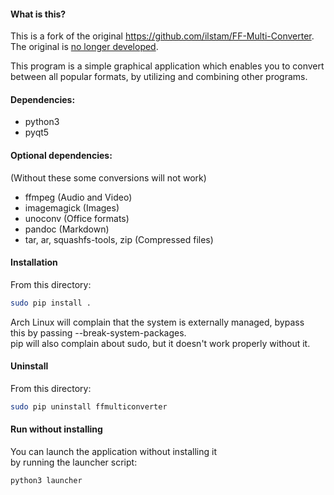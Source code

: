 #### What is this?  
This is a fork of the original https://github.com/ilstam/FF-Multi-Converter.  
The original is [no longer developed](https://github.com/ilstam/FF-Multi-Converter/issues/61#issuecomment-467869122).  
  
This program is a simple graphical application which enables you to convert  
between all popular formats, by utilizing and combining other programs.  

#### Dependencies:
* python3  
* pyqt5  

#### Optional dependencies:
(Without these some conversions will not work)  

* ffmpeg (Audio and Video)  
* imagemagick (Images)  
* unoconv (Office formats)  
* pandoc (Markdown)  
* tar, ar, squashfs-tools, zip (Compressed files)  

#### Installation
From this directory:  
```sh
sudo pip install .
```  
Arch Linux will complain that the system is externally managed, bypass  
this by passing --break-system-packages.  
pip will also complain about sudo, but it doesn't work properly without it.  

#### Uninstall
From this directory:  
```sh
sudo pip uninstall ffmulticonverter
```

#### Run without installing
You can launch the application without installing it  
by running the launcher script:  
```sh
python3 launcher
```